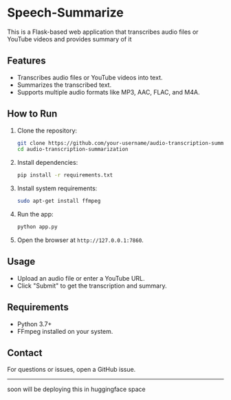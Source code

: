 # Speech-Summarize

This is a Flask-based web application that transcribes audio files or YouTube videos and provides summary of it

## Features
- Transcribes audio files or YouTube videos into text.
- Summarizes the transcribed text.
- Supports multiple audio formats like MP3, AAC, FLAC, and M4A.

## How to Run
1. Clone the repository:
   ```bash
   git clone https://github.com/your-username/audio-transcription-summarization.git
   cd audio-transcription-summarization
   ```

2. Install dependencies:
   ```bash
   pip install -r requirements.txt
   ```

3. Install system requirements:
   ```bash
   sudo apt-get install ffmpeg
   ```

4. Run the app:
   ```bash
   python app.py
   ```

5. Open the browser at `http://127.0.0.1:7860`.

## Usage
- Upload an audio file or enter a YouTube URL.
- Click "Submit" to get the transcription and summary.

## Requirements
- Python 3.7+
- FFmpeg installed on your system.

## Contact
For questions or issues, open a GitHub issue.

---

soon will be deploying this in huggingface space
